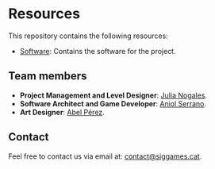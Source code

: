 # Resources

This repository contains the following resources:

- [Software](Software/): Contains the software for the project.


## Team members

- **Project Management and Level Designer**: [Julia Nogales](https://github.com/julianogales).
- **Software Architect and Game Developer**: [Aniol Serrano](https://github.com/Aniol0012).
- **Art Designer**: [Abel Pérez](https://github.com/Abelitux).


## Contact
Feel free to contact us via email at: [contact@siggames.cat](mailto:contact@siggames.cat).